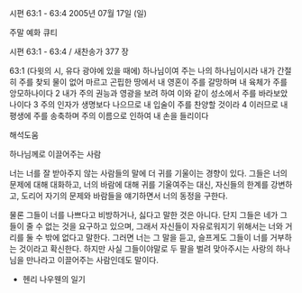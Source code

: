 시편 63:1 - 63:4 
2005년 07월 17일 (일)

주말 예화 큐티



시편 63:1 - 63:4 / 새찬송가 377 장


63:1 (다윗의 시, 유다 광야에 있을 때에) 하나님이여 주는 나의 하나님이시라 내가 간절히 주를 찾되 물이 없어 마르고 곤핍한 땅에서 내 영혼이 주를 갈망하며 내 육체가 주를 앙모하나이다 2 내가 주의 권능과 영광을 보려 하여 이와 같이 성소에서 주를 바라보았나이다 3 주의 인자가 생명보다 나으므로 내 입술이 주를 찬양할 것이라 4 이러므로 내 평생에 주를 송축하며 주의 이름으로 인하여 내 손을 들리이다

해석도움




하나님께로 이끌어주는 사람

너는 너를 잘 받아주지 않는 사람들의 말에 더 귀를 기울이는 경향이 있다. 
그들은 너의 문제에 대해 대화하고, 너의 바람에 대해 귀를 기울여주는 대신, 자신들의 한계를 강변하고, 도리어 자기의 문제와 바람들을 얘기하면서 너의 동정을 구한다. 

물론 그들이 너를 나쁘다고 비방하거나, 싫다고 말한 것은 아니다. 
단지 그들은 네가 그들이 줄 수 없는 것을 요구하고 있으며, 그래서 자신들이 자유로워지기 위해서는 너와 거리를 둘 수 밖에 없다고 말한다. 
그러면 너는 그 말을 듣고, 슬프게도 그들이 너를 거부하는 것이라고 확신한다. 
하지만 사실 그들이야말로 두 팔을 벌려 맞아주시는 사랑의 하나님을 만나라고 이끌어주는 사람인데도 말이다.

- 헨리 나우웬의 일기